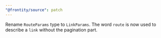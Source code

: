 ```yaml
---
"@frontity/source": patch
---
```


Rename `RouteParams` type to `LinkParams`. The word `route` is now used to
describe a `link` without the pagination part.
